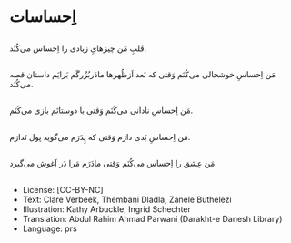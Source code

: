 # اِحساسات

##
قَلبِ مَن چیزهایِ زیادی را اِحساس می‌کُنَد.

##
مَن اِحساسِ خوشحالی می‌کُنَم وَقتی که بَعد اَزظُهرها مادَربُزُرگَم بَرایَم داستان قصه می‌کُنَد.

##
مَن اِحساسِ نادانی می‌کُنَم وَقتی با دوستانَم بازی می‌کُنَم.

##
مَن اِحساسِ بَدی دارَم وَقتی که پِدَرَم می‌گوید پول نَدارَم.

##
مَن عِشق را اِحساس می‌کُنَم وَقتی مادَرَم مَرا دَر آغوش می‌گیرد.

##
* License: [CC-BY-NC]
* Text: Clare Verbeek, Thembani Dladla, Zanele Buthelezi
* Illustration: Kathy Arbuckle, Ingrid Schechter
* Translation: Abdul Rahim Ahmad Parwani (Darakht-e Danesh Library)
* Language: prs
